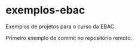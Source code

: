 # exemplos-ebac
Exemplos de projetos para o curso da EBAC.

Primeiro exemplo de commit no repositório remoto.
